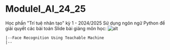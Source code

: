 # Modulel_AI_24_25
Học phần "Trí tuệ nhân tạo" kỳ 1 - 2024/2025
Sử dụng ngôn ngữ Python để giải quyết các bài toán
Slide bài giảng môn học: ![alt](https://github.com/haphucc/Modulel_AI_24_25/tree/main/Slide)
```
|--Face Recognition Using Teachable Machine
|--
